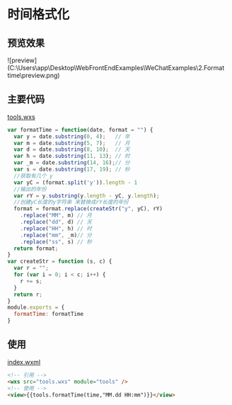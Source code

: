 # 时间格式化

## 预览效果

![preview](C:\Users\app\Desktop\WebFrontEndExamples\WeChatExamples\2.Format time\preview.png)

## 主要代码

[tools.wxs](index/tools.wxs)

```js
var formatTime = function(date, format = "") {
  var y = date.substring(0, 4);   // 年
  var m = date.substring(5, 7);   // 月 
  var d = date.substring(8, 10);  // 天
  var h = date.substring(11, 13); // 时
  var _m = date.substring(14, 16);// 分
  var s = date.substring(17, 19); // 秒
  //获取有几个 y
  var yC = (format.split('y')).length - 1
  //输出的年份
  var rY = y.substring(y.length - yC, y.length);
  //创建yC长度的y字符串 来替换成rY长度的年份
  format = format.replace(createStr("y", yC), rY)
    .replace("MM", m) // 月
    .replace("dd", d) // 天
    .replace("HH", h) // 时
    .replace("mm", _m)// 分
    .replace("ss", s) // 秒
  return format;
}
var createStr = function (s, c) {
  var r = "";
  for (var i = 0; i < c; i++) {
    r += s;
  }
  return r;
}
module.exports = {
  formatTime: formatTime
}
```

## 使用

[index.wxml](index/index.wxml)

``` html
<!-- 引用 -->
<wxs src="tools.wxs" module="tools" />
<!-- 使用 -->
<view>{{tools.formatTime(time,"MM.dd HH:mm")}}</view>
```

